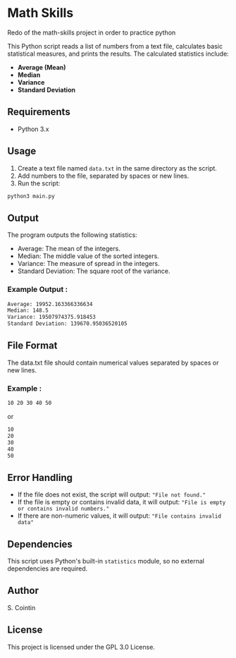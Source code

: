 # Math Skills
Redo of the math-skills project in order to practice python

This Python script reads a list of numbers from a text file, calculates basic statistical measures, and prints the results. The calculated statistics include:

- **Average (Mean)**
- **Median**
- **Variance**
- **Standard Deviation**

## Requirements

- Python 3.x

## Usage

1. Create a text file named `data.txt` in the same directory as the script.
2. Add numbers to the file, separated by spaces or new lines.
3. Run the script:
```bash
python3 main.py
```

## Output
The program outputs the following statistics:

- Average: The mean of the integers.
- Median: The middle value of the sorted integers.
- Variance: The measure of spread in the integers.
- Standard Deviation: The square root of the variance.

### Example Output :
```bash
Average: 19952.163366336634
Median: 148.5
Variance: 19507974375.918453
Standard Deviation: 139670.95036520105
```

## File Format
The data.txt file should contain numerical values separated by spaces or new lines.

### Example :
```bash
10 20 30 40 50
```
or
```bash
10
20
30
40
50
```

## Error Handling

- If the file does not exist, the script will output: `"File not found."`
- If the file is empty or contains invalid data, it will output: `"File is empty or contains invalid numbers."`
- If there are non-numeric values, it will output: `"File contains invalid data"`

## Dependencies

This script uses Python's built-in `statistics` module, so no external dependencies are required.

## Author
S. Cointin

## License

This project is licensed under the GPL 3.0 License.
